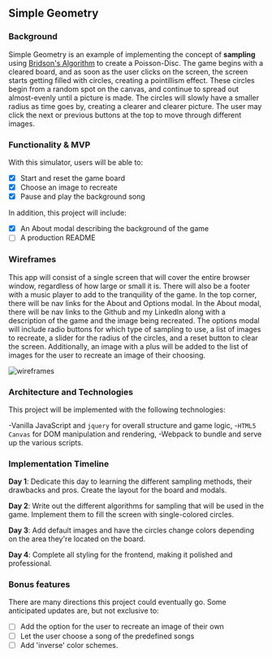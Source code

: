 ## Simple Geometry

### Background

Simple Geometry is an example of implementing the concept of **sampling** using [Bridson's Algorithm](http://www-devel.cs.ubc.ca/~rbridson/docs/bridson-siggraph07-poissondisk.pdf) to create a Poisson-Disc. The game begins with a cleared board, and as soon as the user clicks on the screen, the screen starts getting filled with circles, creating a pointillism effect. These circles begin from a random spot on the canvas, and continue to spread out almost-evenly until a picture is made. The circles will slowly have a smaller radius as time goes by, creating a clearer and clearer picture. The user may click the next or previous buttons at the top to move through different images.

### Functionality & MVP

With this simulator, users will be able to:

-[x] Start and reset the game board
-[x] Choose an image to recreate
-[x] Pause and play the background song

In addition, this project will include:

-[x] An About modal describing the background of the game
-[ ] A production README

### Wireframes

This app will consist of a single screen that will cover the entire browser window, regardless of how large or small it is. There will also be a footer with a music player to add to the tranquility of the game. In the top corner, there will be nav links for the About and Options modal. In the About modal, there will be nav links to the Github and my LinkedIn along with a description of the game and the image being recreated. The options modal will include radio buttons for which type of sampling to use, a list of images to recreate, a slider for the radius of the circles, and a reset button to clear the screen. Additionally, an image with a plus will be added to the list of images for the user to recreate an image of their choosing.

![wireframes](https://github.com/HumzaBaig/simple_geometry/tree/master/docs/wireframes)

### Architecture and Technologies

This project will be implemented with the following technologies:

-Vanilla JavaScript and `jquery` for overall structure and game logic,
-`HTML5 Canvas` for DOM manipulation and rendering,
-Webpack to bundle and serve up the various scripts.

### Implementation Timeline

**Day 1**: Dedicate this day to learning the different sampling methods, their drawbacks and pros. Create the layout for the board and modals.

**Day 2**: Write out the different algorithms for sampling that will be used in the game. Implement them to fill the screen with single-colored circles.

**Day 3**: Add default images and have the circles change colors depending on the area they're located on the board.

**Day 4**: Complete all styling for the frontend, making it polished and professional.

### Bonus features

There are many directions this project could eventually go. Some anticipated updates are, but not exclusive to:

-[ ] Add the option for the user to recreate an image of their own
-[ ] Let the user choose a song of the predefined songs
-[ ] Add 'inverse' color schemes.
